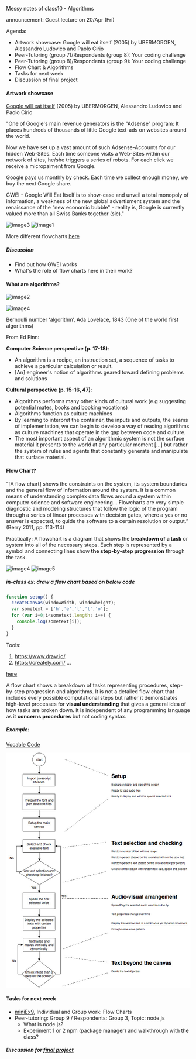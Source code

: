 Messy notes of class10 - Algorithms

announcement: Guest lecture on 20/Apr (Fri)

Agenda:
- Artwork showcase: Google will eat itself (2005) by UBERMORGEN, Alessandro Ludovico and Paolo Cirio 
- Peer-Tutoring (group 7)/Respondents (group 8): Your coding challenge
- Peer-Tutoring (group 8)/Respondents (group 9): Your coding challenge
- Flow Chart & Algorithms
- Tasks for next week
- Discussion of final project

#### Artwork showcase
[Google will eat itself](http://www.gwei.org/index.php) (2005) by UBERMORGEN, Alessandro Ludovico and Paolo Cirio 

"One of Google's main revenue generators is the "Adsense" program: It places hundreds of thousands of little Google text-ads on websites around the world.

Now we have set up a vast amount of such Adsense-Accounts for our hidden Web-Sites. Each time someone visits a Web-Sites within our network of sites, he/she triggers a series of robots. For each click we receive a micropaiment from Google.

Google pays us monthly by check. Each time we collect enough money, we buy the next Google share.

GWEI - Google Will Eat Itself is to show-case and unveil a total monopoly of information, a weakness of the new global advertisment system and the renaissance of the “new economic bubble" - reality is, Google is currently valued more than all Swiss Banks together (sic)."

![image3](http://www.gwei.org/img/GWEI_Johannesburg1.jpg)
![image1](http://www.gwei.org/img/diag_gwei_attack.gif)

More different flowcharts [here](http://www.gwei.org/pages/diagram/diagram.html) 

##### Discussion
- Find out how GWEI works
- What's the role of flow charts here in their work? 

#### What are algorithms? 
![image2](https://www.webopedia.com/imagesvr_ce/5326/algorithm.gif)

![image4](https://upload.wikimedia.org/wikipedia/commons/thumb/c/cf/Diagram_for_the_computation_of_Bernoulli_numbers.jpg/1600px-Diagram_for_the_computation_of_Bernoulli_numbers.jpg)

Bernoulli number ‘algorithm’, Ada Lovelace, 1843 (One of the world first algorithms) 

From Ed Finn: 

**Computer Science perspective (p. 17-18)**: 
- An algorithm is a recipe, an instruction set, a sequence of tasks to achieve a particular calculation or result.
- [An] engineer's notion of algorithms geared toward defining problems and solutions

**Cultural perspective (p. 15-16, 47)**: 
- Algorithms performs many other kinds of cultural work (e.g suggesting potential mates, books and booking vocations)
- Algorithms function as culture machines
- By learning to interpret the container, the inputs and outputs, the seams of implementation, we can begin to develop a way of reading algorithms as culture machines that operate in the gap between code and culture. 
- The most important aspect of an algorithmic system is not the surface material it presents to the world at any particular moment [...] but rather the system of rules and agents that constantly generate and manipulate that surface material.

#### Flow Chart? 

“[A flow chart] shows the constraints on the system, its system boundaries and the general flow of information around the system. It is a common means of understanding complex data flows around a system within computer science and software engineering…
Flowcharts are very simple diagnostic and modeling structures that follow the logic of the program through a series of linear processes with decision gates, where a yes or no answer is expected, to guide the software to a certain resolution or output.”  (Berry 2011, pp. 113-114)
  
Practically: A flowchart is a diagram that shows the **breakdown of a task** or system into all of the necessary steps. Each step is represented by a symbol and connecting lines show **the step-by-step progression** through the task.

![image4](https://imgs.xkcd.com/comics/flow_charts.png)
![image5](https://wcs.smartdraw.com/flowchart/img/basic-symbols.jpg?bn=1510011109)

##### in-class ex: draw a flow chart based on below code
```javascript
function setup() {
  createCanvas(windowWidth, windowheight);
  var sometext = ['h','e','l','l','o'];
  for (var i=0;i<sometext.length; i++) {
    console.log(sometext[i]);
  }
}
```
Tools: 
1. https://www.draw.io/
2. https://creately.com/
...

[here](https://www.draw.io/?lightbox=1&highlight=0000ff&edit=_blank&layers=1&nav=1&title=forloop#R7VhRT9swEP41eZ2apEnbRyiFTdomJB4GjyZxEw%2FHFzkuTffrZ8dOE9cUEISITiuisj%2Bfz%2Bev3%2FnieOGyqK84KvMfkGLqBZO09sILLwjm8Ux%2BK2CngWg20UDGSaohvwNuyB9swNZsQ1JcWYYCgApS2mACjOFEWBjiHLa22RqovWqJMuwANwmiLvqLpCI324omHf4VkyxvV%2FYnZuQeJQ8Zhw0z63lBuG4%2BerhArS9jX%2BUohW1v0XDlhUsOIHSrqJeYKmpb2vS8yyOj%2B7g5ZuI1E9oZldi1e8eppMJ0gYscMmCIrjr0vNkfVh4mspeLgsqmL5tyUb67VfiXqO3eGbPfWIid%2BaXRRoCEOu%2FfAUrjQ8ejgji6pTZm2PDEWAVGJIhn2FhFezqlSjEUWAYjTTimSJBH2zsyesn2dh1nsmFoO0KhdvGI6MY4rWQYwuWVUilfxd82JwLflKgJfisTyGYRVaXW9JrUiuXzNaF0CRR44yhcR%2BpP4pXg8IB7I3Hz2ZP4iLnA9fM0ugSZCeHcSHRnp%2Ba2y4epgfJeKrTYexj1pw6lQ6r0Y5UYuUqMR1Ji5ND2jRFBEFV7la7lPyWVVOYE1urwzBFHicC8cti1uXtBr0OIbWqLbe6KzQ%2BeUFs8gNoWJyy22BXbbKxjb1CacE3ErYFV%2B84uIrf9AtONjU6u1uAI7MaOKJvtyGhyyWGWq%2B2gJO9nsReeye4lYaSSKXPp5nQOxf2mGiefw4Pi8VRCP1U%2B%2FEHqh3%2FCKT1zVTcfSXQzh7ZrTphoVIctqckKwjoYWAVUtaqEY8w%2BXTUJ4xHLiT8%2FYfG9V2lm6jVo2dTtM%2BHBaTA74FmL3czqqD7jHO16ZqUyqI6vE0X2OtPFweXnBXs%2Fft7e2YdtLxs64k4new5fJR1XOVegskx9MVwLOwU%2FWZJNR00y91H3JziUCMWZtW%2F7xsSA4YPrlYHkI3PGZDeRZKjKeq6oIgmiZ2agIGlKj93l7J9iCK4XU%2FtAax9aX7iMBQNQ3froUb1iqXukndbtNjhI%2FSB01ftR19sg%2FC%2FescTrvkm4w%2B5195%2FhOli8TdZv4Fp2u9eUuth1r4LD1V8%3D)

A flow chart shows a breakdown of tasks representing procedures, step-by-step progression and algorithms. It is not a detailed flow chart that includes every possible computational steps but rather it demonstrates high-level processes for **visual understanding** that gives a general idea of how tasks are broken down. It is independent of any programming language as it **concerns procedures** but not coding syntax.

##### Example:
[Vocable Code](https://rawgit.com/siusoon/VocableCode/master/vocablecode_program/index.html) 

![image5](https://github.com/siusoon/VocableCode/blob/master/Flow_Chart_of_Vocable%20Code.jpg)

#### Tasks for next week
- [miniEx9](https://github.com/AUAP/AP2018/blob/master/all_miniex/mini_ex9.md), Individual and Group work: Flow Charts
- Peer-tutoring: Group 9 / Respondents: Group 3, Topic: node.js
  - What is node.js?
  - Experiment 1 or 2 npm (package manager) and walkthrough with the class?

##### Discussion for [final project](https://github.com/AUAP/AP2018_Submission/tree/master/Final_Project)
